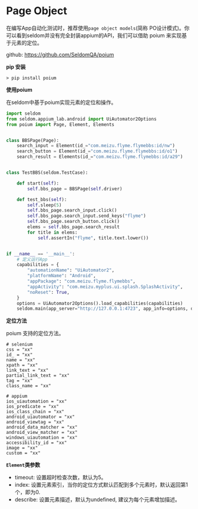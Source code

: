 # Page Object

在编写App自动化测试时，推荐使用`page object models`(简称 PO设计模式)。你可以看到seldom并没有完全封装appium的API，我们可以借助
poium 来实现基于元素的定位。

github: https://github.com/SeldomQA/poium

__pip 安装__

```shell
> pip install poium
```

__使用poium__

在seldom中基于poium实现元素的定位和操作。

```python
import seldom
from seldom.appium_lab.android import UiAutomator2Options
from poium import Page, Element, Elements


class BBSPage(Page):
    search_input = Element(id_="com.meizu.flyme.flymebbs:id/nw")
    search_button = Element(id_="com.meizu.flyme.flymebbs:id/o1")
    search_result = Elements(id_="com.meizu.flyme.flymebbs:id/a29")


class TestBBS(seldom.TestCase):

    def start(self):
        self.bbs_page = BBSPage(self.driver)

    def test_bbs(self):
        self.sleep(5)
        self.bbs_page.search_input.click()
        self.bbs_page.search_input.send_keys("flyme")
        self.bbs_page.search_button.click()
        elems = self.bbs_page.search_result
        for title in elems:
            self.assertIn("flyme", title.text.lower())


if __name__ == '__main__':
    # 定义运行App
    capabilities = {
        "automationName": "UiAutomator2",
        "platformName": "Android",
        "appPackage": "com.meizu.flyme.flymebbs",
        "appActivity": "com.meizu.myplus.ui.splash.SplashActivity",
        "noReset": True,
    }
    options = UiAutomator2Options().load_capabilities(capabilities)
    seldom.main(app_server="http://127.0.0.1:4723", app_info=options, debug=True)
```

__定位方法__

poium 支持的定位方法。

```shell
# selenium
css = "xx"
id_ = "xx"
name = "xx"
xpath = "xx"
link_text = "xx"
partial_link_text = "xx"
tag = "xx"
class_name = "xx"

# appium
ios_uiautomation = "xx"
ios_predicate = "xx"
ios_class_chain = "xx"
android_uiautomator = "xx"
android_viewtag = "xx"
android_data_matcher = "xx"
android_view_matcher = "xx"
windows_uiautomation = "xx"
accessibility_id = "xx"
image = "xx"
custom = "xx"
```

__`Element`类参数__

* timeout: 设置超时检查次数，默认为5。
* index: 设置元素索引，当你的定位方式默认匹配到多个元素时，默认返回第1个，即为0.
* describe: 设置元素描述，默认为undefined, 建议为每个元素增加描述。
